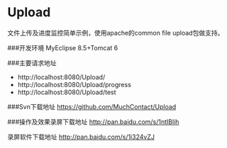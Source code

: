 Upload
======

文件上传及进度监控简单示例，使用apache的common file upload包做支持。

###开发环境
MyEclipse 8.5+Tomcat 6

###主要请求地址
- http://localhost:8080/Upload/
- http://localhost:8080/Upload/progress
- http://localhost:8080/Upload/test

###Svn下载地址
https://github.com/MuchContact/Upload

###操作及效果录屏下载地址
http://pan.baidu.com/s/1ntIBlih

录屏软件下载地址
http://pan.baidu.com/s/1i324vZJ
